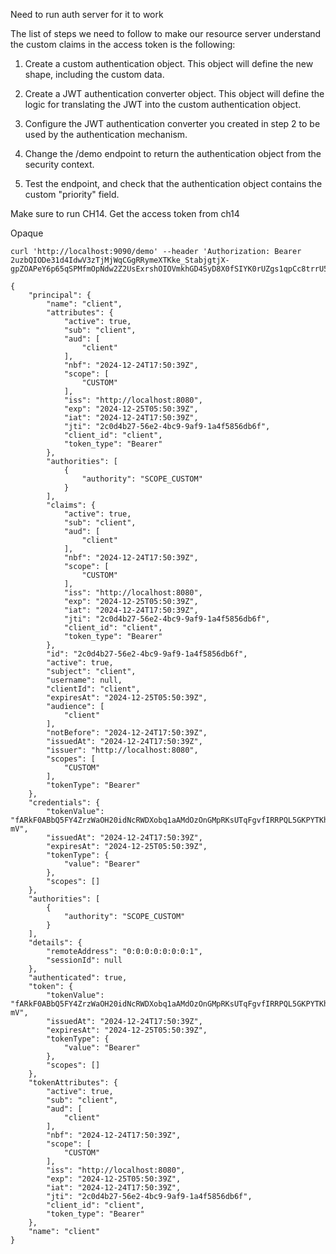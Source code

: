 Need to run auth server for it to work

The list of steps we need to follow to make our resource server understand the custom claims in the access token is the following:

1. Create a custom authentication object. This object will define the new shape, including the custom data.

2. Create a JWT authentication converter object. This object will define the logic for translating the JWT into the custom authentication object.

3. Configure the JWT authentication converter you created in step 2 to be used by the authentication mechanism.

4. Change the /demo endpoint to return the authentication object from the security context.

5. Test the endpoint, and check that the authentication object contains the custom "priority" field.


Make sure to run CH14. Get the access token from ch14

Opaque
```
curl 'http://localhost:9090/demo' --header 'Authorization: Bearer 2uzbQIODe31d4IdwV3zTjMjWqCGgRRymeXTKke_StabjgtjX-gpZOAPeY6p65qSPMfmOpNdw2Z2UsExrshOIOVmkhGD4SyD8X0fSIYK0rUZgs1qpCc8trrU5MgE9HKQ6'

{
    "principal": {
        "name": "client",
        "attributes": {
            "active": true,
            "sub": "client",
            "aud": [
                "client"
            ],
            "nbf": "2024-12-24T17:50:39Z",
            "scope": [
                "CUSTOM"
            ],
            "iss": "http://localhost:8080",
            "exp": "2024-12-25T05:50:39Z",
            "iat": "2024-12-24T17:50:39Z",
            "jti": "2c0d4b27-56e2-4bc9-9af9-1a4f5856db6f",
            "client_id": "client",
            "token_type": "Bearer"
        },
        "authorities": [
            {
                "authority": "SCOPE_CUSTOM"
            }
        ],
        "claims": {
            "active": true,
            "sub": "client",
            "aud": [
                "client"
            ],
            "nbf": "2024-12-24T17:50:39Z",
            "scope": [
                "CUSTOM"
            ],
            "iss": "http://localhost:8080",
            "exp": "2024-12-25T05:50:39Z",
            "iat": "2024-12-24T17:50:39Z",
            "jti": "2c0d4b27-56e2-4bc9-9af9-1a4f5856db6f",
            "client_id": "client",
            "token_type": "Bearer"
        },
        "id": "2c0d4b27-56e2-4bc9-9af9-1a4f5856db6f",
        "active": true,
        "subject": "client",
        "username": null,
        "clientId": "client",
        "expiresAt": "2024-12-25T05:50:39Z",
        "audience": [
            "client"
        ],
        "notBefore": "2024-12-24T17:50:39Z",
        "issuedAt": "2024-12-24T17:50:39Z",
        "issuer": "http://localhost:8080",
        "scopes": [
            "CUSTOM"
        ],
        "tokenType": "Bearer"
    },
    "credentials": {
        "tokenValue": "fARkF0ABbQ5FY4ZrzWaOH20idNcRWDXobq1aAMdOzOnGMpRKsUTqFgvfIRRPQL5GKPYTKhvUYcPSLOn8lh_rRGu9siMv5grWr8kbFK1kMnyxQBxxEKmeHwjtclLUU-mV",
        "issuedAt": "2024-12-24T17:50:39Z",
        "expiresAt": "2024-12-25T05:50:39Z",
        "tokenType": {
            "value": "Bearer"
        },
        "scopes": []
    },
    "authorities": [
        {
            "authority": "SCOPE_CUSTOM"
        }
    ],
    "details": {
        "remoteAddress": "0:0:0:0:0:0:0:1",
        "sessionId": null
    },
    "authenticated": true,
    "token": {
        "tokenValue": "fARkF0ABbQ5FY4ZrzWaOH20idNcRWDXobq1aAMdOzOnGMpRKsUTqFgvfIRRPQL5GKPYTKhvUYcPSLOn8lh_rRGu9siMv5grWr8kbFK1kMnyxQBxxEKmeHwjtclLUU-mV",
        "issuedAt": "2024-12-24T17:50:39Z",
        "expiresAt": "2024-12-25T05:50:39Z",
        "tokenType": {
            "value": "Bearer"
        },
        "scopes": []
    },
    "tokenAttributes": {
        "active": true,
        "sub": "client",
        "aud": [
            "client"
        ],
        "nbf": "2024-12-24T17:50:39Z",
        "scope": [
            "CUSTOM"
        ],
        "iss": "http://localhost:8080",
        "exp": "2024-12-25T05:50:39Z",
        "iat": "2024-12-24T17:50:39Z",
        "jti": "2c0d4b27-56e2-4bc9-9af9-1a4f5856db6f",
        "client_id": "client",
        "token_type": "Bearer"
    },
    "name": "client"
}
```